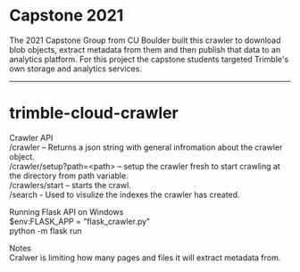 # Capstone 2021

The 2021 Capstone Group from CU Boulder built this crawler to download blob objects, extract metadata from them and then publish that data to an analytics platform. For this project the capstone students targeted Trimble's own storage and analytics services.

---

# trimble-cloud-crawler
  
Crawler API   
/crawler – Returns a json string with general infromation about the crawler object.  
/crawler/setup?path=\<path\> – setup the crawler fresh to start crawling at the directory from path variable.  
/crawlers/start – starts the crawl.  
/search - Used to visulize the indexes the crawler has created.  
   
Running Flask API on Windows  
$env:FLASK_APP = "flask_crawler.py"  
python -m flask run
  
Notes  
Cralwer is limiting how many pages and files it will extract metadata from.  


  
